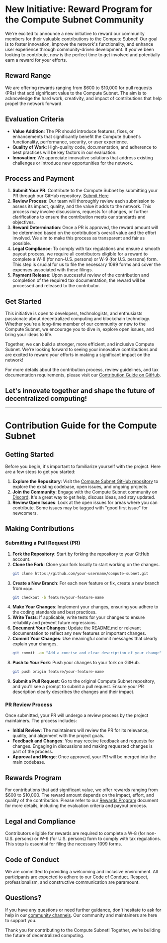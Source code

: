 # New Initiative: Reward Program for the Compute Subnet Community

We're excited to announce a new initiative to reward our community members for their valuable contributions to the Compute Subnet! Our goal is to foster innovation, improve the network's functionality, and enhance user experience through community-driven development. If you've been looking to contribute, now is the perfect time to get involved and potentially earn a reward for your efforts.

## Reward Range

We are offering rewards ranging from $600 to $10,000 for pull requests (PRs) that add significant value to the Compute Subnet. The aim is to acknowledge the hard work, creativity, and impact of contributions that help propel the network forward.

## Evaluation Criteria

- **Value Addition**: The PR should introduce features, fixes, or enhancements that significantly benefit the Compute Subnet's functionality, performance, security, or user experience.
- **Quality of Work**: High-quality code, documentation, and adherence to best practices will be key factors in our evaluation.
- **Innovation**: We appreciate innovative solutions that address existing challenges or introduce new opportunities for the network.

## Process and Payment

1. **Submit Your PR**: Contribute to the Compute Subnet by submitting your PR through our GitHub repository. [Submit Here](https://github.com/neuralinternet/compute-subnet)
2. **Review Process**: Our team will thoroughly review each submission to assess its impact, quality, and the value it adds to the network. This process may involve discussions, requests for changes, or further clarifications to ensure the contribution meets our standards and objectives.
3. **Reward Determination**: Once a PR is approved, the reward amount will be determined based on the contribution's overall value and the effort involved. We aim to make this process as transparent and fair as possible.
4. **Legal Compliance**: To comply with tax regulations and ensure a smooth payout process, we require all contributors eligible for a reward to complete a W-8 (for non-U.S. persons) or W-9 (for U.S. persons) form. This step is crucial for us to file the necessary 1099 forms and cover the expenses associated with these filings.
5. **Payment Release**: Upon successful review of the contribution and completion of the required tax documentation, the reward will be processed and released to the contributor.

## Get Started

This initiative is open to developers, technologists, and enthusiasts passionate about decentralized computing and blockchain technology. Whether you're a long-time member of our community or new to the Compute Subnet, we encourage you to dive in, explore open issues, and bring your ideas to life.

Together, we can build a stronger, more efficient, and inclusive Compute Subnet. We're looking forward to seeing your innovative contributions and are excited to reward your efforts in making a significant impact on the network!

For more details about the contribution process, review guidelines, and tax documentation requirements, please visit our [Contribution Guide on GitHub](#contribution-guide-for-the-compute-subnet).

## Let's innovate together and shape the future of decentralized computing!

---

# Contribution Guide for the Compute Subnet

## Getting Started

Before you begin, it's important to familiarize yourself with the project. Here are a few steps to get you started:

1. **Explore the Repository**: Visit the [Compute Subnet GitHub repository](https://github.com/neuralinternet/compute-subnet) to explore the existing codebase, open issues, and ongoing projects.
2. **Join the Community**: Engage with the Compute Subnet community on [Discord](https://discord.gg/t7BMee4w). It's a great way to get help, discuss ideas, and stay updated.
3. **Review Open Issues**: Look at the open issues for areas where you can contribute. Some issues may be tagged with "good first issue" for newcomers.

## Making Contributions

### Submitting a Pull Request (PR)

1. **Fork the Repository**: Start by forking the repository to your GitHub account.
2. **Clone the Fork**: Clone your fork locally to start working on the changes.
   ```sh
   git clone https://github.com/your-username/compute-subnet.git
   ```
3. **Create a New Branch**: For each new feature or fix, create a new branch from `main`.
   ```sh
   git checkout -b feature/your-feature-name
   ```
4. **Make Your Changes**: Implement your changes, ensuring you adhere to the coding standards and best practices.
5. **Write Tests**: If applicable, write tests for your changes to ensure reliability and prevent future regressions.
6. **Document Your Changes**: Update the README.md or relevant documentation to reflect any new features or important changes.
7. **Commit Your Changes**: Use meaningful commit messages that clearly explain your changes.
   ```sh
   git commit -am "Add a concise and clear description of your change"
   ```
8. **Push to Your Fork**: Push your changes to your fork on GitHub.
   ```sh
   git push origin feature/your-feature-name
   ```
9. **Submit a Pull Request**: Go to the original Compute Subnet repository, and you'll see a prompt to submit a pull request. Ensure your PR description clearly describes the changes and their impact.

### PR Review Process

Once submitted, your PR will undergo a review process by the project maintainers. The process includes:

- **Initial Review**: The maintainers will review the PR for its relevance, quality, and alignment with the project goals.
- **Feedback and Changes**: You may receive feedback and requests for changes. Engaging in discussions and making requested changes is part of the process.
- **Approval and Merge**: Once approved, your PR will be merged into the main codebase.

## Rewards Program

For contributions that add significant value, we offer rewards ranging from $600 to $10,000. The reward amount depends on the impact, effort, and quality of the contribution. Please refer to our [Rewards Program]() document for more details, including the evaluation criteria and payout process.

## Legal and Compliance

Contributors eligible for rewards are required to complete a W-8 (for non-U.S. persons) or W-9 (for U.S. persons) form to comply with tax regulations. This step is essential for filing the necessary 1099 forms.

## Code of Conduct

We are committed to providing a welcoming and inclusive environment. All participants are expected to adhere to our [Code of Conduct](). Respect, professionalism, and constructive communication are paramount.

## Questions?

If you have any questions or need further guidance, don't hesitate to ask for help in our [community channels](https://discord.gg/t7BMee4w). Our community and maintainers are here to support you.

Thank you for contributing to the Compute Subnet! Together, we're building the future of decentralized computing.
